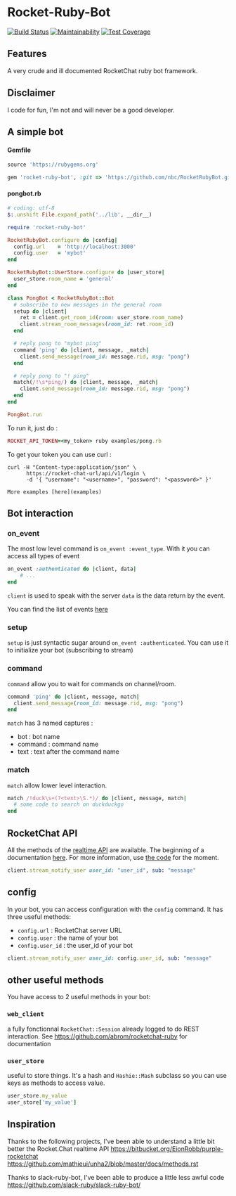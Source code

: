 # Rocket-Ruby-Bot

[![Build Status](https://travis-ci.org/nbc/RocketRubyBot.svg?branch=master)](https://travis-ci.org/nbc/RocketRubyBot)
[![Maintainability](https://api.codeclimate.com/v1/badges/9e4737be0f78d44ad414/maintainability)](https://codeclimate.com/github/nbc/RocketRubyBot/maintainability)
[![Test Coverage](https://api.codeclimate.com/v1/badges/9e4737be0f78d44ad414/test_coverage)](https://codeclimate.com/github/nbc/RocketRubyBot/test_coverage)

## Features

A very crude and ill documented RocketChat ruby bot framework.

## Disclaimer

I code for fun, I'm not and will never be a good developer.

## A simple bot

#### Gemfile

```ruby
source 'https://rubygems.org'

gem 'rocket-ruby-bot', :git => 'https://github.com/nbc/RocketRubyBot.git'
```

#### pongbot.rb

```ruby
# coding: utf-8
$:.unshift File.expand_path('../lib', __dir__)

require 'rocket-ruby-bot'

RocketRubyBot.configure do |config|
  config.url    = 'http://localhost:3000'
  config.user   = 'mybot'
end

RocketRubyBot::UserStore.configure do |user_store|
  user_store.room_name = 'general'
end

class PongBot < RocketRubyBot::Bot
  # subscribe to new messages in the general room
  setup do |client|
    ret = client.get_room_id(room: user_store.room_name)
    client.stream_room_messages(room_id: ret.room_id)
  end

  # reply pong to "mybot ping"
  command 'ping' do |client, message, _match|
    client.send_message(room_id: message.rid, msg: "pong")
  end

  # reply pong to "! ping"
  match(/!\s*ping/) do |client, message, _match|
    client.send_message(room_id: message.rid, msg: "pong")
  end
end

PongBot.run
```
To run it, just do :

```ruby
ROCKET_API_TOKEN=<my_token> ruby examples/pong.rb
 ```

To get your token you can use curl :

```
curl -H "Content-type:application/json" \
      https://rocket-chat-url/api/v1/login \
      -d '{ "username": "<username>", "password": "<password>" }'
```

	More examples [here](examples)

## Bot interaction

### on_event

The most low level command is `on_event :event_type`. With it you can access all types of event

```ruby
on_event :authenticated do |client, data|
	# ...
end
```

`client` is used to speak with the server
`data` is the data return by the event.

You can find the list of events [here](doc/events.md)

### setup

`setup` is just syntactic sugar around `on_event :authenticated`. You can use it to initialize your bot (subscribing to stream)

### command

`command` allow you to wait for commands on channel/room.

```ruby
command 'ping' do |client, message, match|
  client.send_message(room_id: message.rid, msg: "pong")
end
```

`match` has 3 named captures :
* bot : bot name
* command : command name
* text : text after the command name

### match

`match` allow lower level interaction.

```ruby
match /!duck\s+(?<text>\S.*)/ do |client, message, match|
  # some code to search on duckduckgo
end
```

## RocketChat API

All the methods of the [realtime API](https://rocket.chat/docs/developer-guides/realtime-api/) are available. The beginning of a documentation [here](doc/realtime_api.md). For more information, use [the code](lib/rocket-ruby-bot/realtime/api.rb) for the moment.

```ruby
client.stream_notify_user user_id: "user_id", sub: "message"
```

## config

In your bot, you can access configuration with the `config` command. It has three useful methods:
* `config.url` : RocketChat server URL
* `config.user` : the name of your bot
* `config.user_id` : the user_id of your bot

```ruby
client.stream_notify_user user_id: config.user_id, sub: "message"
```

## other useful methods 

You have access to 2 useful methods in your bot:

### `web_client`

a fully fonctionnal `RocketChat::Session` already logged to do REST interaction. See https://github.com/abrom/rocketchat-ruby for documentation

###  `user_store` 

useful to store things. It's a hash and `Hashie::Mash` subclass so you can use keys as methods to access value.

  ```ruby
  user_store.my_value
  user_store['my_value']
  ```

## Inspiration

Thanks to the following projects, I've been able to understand a little bit better the Rocket.Chat realtime API
https://bitbucket.org/EionRobb/purple-rocketchat
https://github.com/mathieui/unha2/blob/master/docs/methods.rst

Thanks to slack-ruby-bot, I've been able to produce a little less awful code
https://github.com/slack-ruby/slack-ruby-bot/
